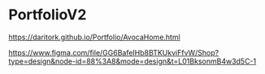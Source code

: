 # PortfolioV2
https://daritork.github.io/Portfolio/AvocaHome.html


https://www.figma.com/file/GG6BafeIHb8BTKUkviFfvW/Shop?type=design&node-id=88%3A8&mode=design&t=L01BksonmB4w3d5C-1